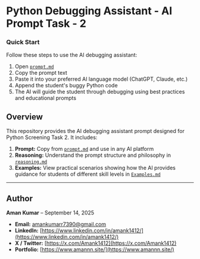 # Python Debugging Assistant - AI Prompt Task - 2

### Quick Start

Follow these steps to use the AI debugging assistant:

1. Open [`prompt.md`](./prompt.md)  
2. Copy the prompt text  
3. Paste it into your preferred AI language model (ChatGPT, Claude, etc.)  
4. Append the student's buggy Python code  
5. The AI will guide the student through debugging using best practices and educational prompts

## Overview

This repository provides the AI debugging assistant prompt designed for Python Screening Task 2. It includes:

1. **Prompt:** Copy from [`prompt.md`](./prompt.md) and use in any AI platform  
2. **Reasoning:** Understand the prompt structure and philosophy in [`reasoning.md`](./reasoning.md)  
3. **Examples:** View practical scenarios showing how the AI provides guidance for students of different skill levels in [`Examples.md`](./Examples.md)

---

## Author

**Aman Kumar** – September 14, 2025  

- **Email:** [amankumarr7390@gmail.com](mailto:amankumarr7390@gmail.com)  
- **LinkedIn:** [https://www.linkedin.com/in/amank1412/](https://www.linkedin.com/in/amank1412/)  
- **X / Twitter:** [https://x.com/Amank1412](https://x.com/Amank1412)  
- **Portfolio:** [https://www.amannn.site/](https://www.amannn.site/)
